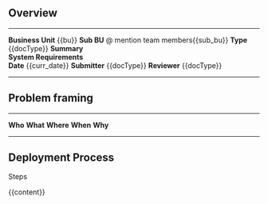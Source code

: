 ## Overview

  ------------------------- ----------------------------------
  **Business Unit**         {{bu}}
  **Sub BU**                @ mention team members{{sub_bu}}
  **Type**                  {{docType}}
  **Summary**               
  **System Requirements**   
  **Date**                  {{curr_date}}
  **Submitter**             {{docType}}
  **Reviewer**              {{docType}}
  ------------------------- ----------------------------------

## Problem framing

  --------- ---------- ----------- ---------- ---------
  **Who**   **What**   **Where**   **When**   **Why**
                                              
  --------- ---------- ----------- ---------- ---------

## Deployment Process

Steps

{{content}}
